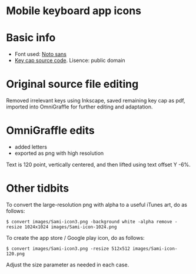 Mobile keyboard app icons
=====

# Basic info


* Font used: [Noto sans](http://www.fontsquirrel.com/fonts/noto-sans)
* [Key cap source code](http://all-free-download.com/free-vector/vector-clip-art/tango_preferences_desktop_keyboard_shortcuts_115846.html).
  Lisence: public domain


# Original source file editing


Removed irrelevant keys using Inkscape, saved remaining key cap as pdf, imported
into OmniGraffle for further editing and adaptation.


# OmniGraffle edits
* added letters
* exported as png with high resolution


Text is 120 point, vertically centered, and then lifted using text offset Y -6%.


# Other tidbits


To convert the large-resolution png with alpha to a useful iTunes art, do as follows:


```
$ convert images/Sami-icon3.png -background white -alpha remove -resize 1024x1024 images/Sami-icon-1024.png
```


To create the app store / Google play icon, do as follows:


```
$ convert images/Sami-icon3.png -resize 512x512 images/Sami-icon-120.png
```


Adjust the size parameter as needed in each case.
